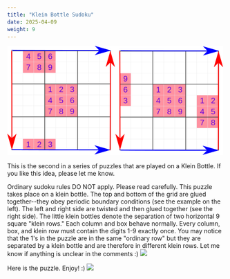 ```yaml
---
title: "Klein Bottle Sudoku"
date: 2025-04-09
weight: 9
---
```

<img src="featured.png" alt="Puzzle Image">


<p>This is the second in a series of puzzles that are played on a Klein Bottle. If you like this idea, please let me know. </p>
<p>Ordinary sudoku rules DO NOT apply. Please read carefully. This puzzle takes place on a klein bottle. The top and bottom of the grid are glued together--they obey periodic boundary conditions (see the example on the left). The left and right side are twisted and then glued together (see the right side). The little klein bottles denote the separation of two horizontal 9 square "klein rows." Each column and box behave normally. Every column, box, and klein row must contain the digits 1-9 exactly once. You may notice that the 1's in the puzzle are in the same "ordinary row" but they are separated by a klein bottle and are therefore in different klein rows. Let me know if anything is unclear in the comments :)
<img src="/Dateien/bild.php?data=2ae29914-7512-3030303434302d31"/>
</p>
<p>Here is the puzzle. Enjoy! :)
<img src="/Dateien/bild.php?data=a0b3e468-7648-3030303434302d32"/>
</p>